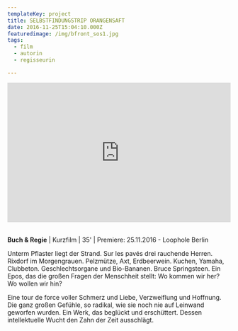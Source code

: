 ```yaml
---
templateKey: project
title: SELBSTFINDUNGSTRIP ORANGENSAFT
date: 2016-11-25T15:04:10.000Z
featuredimage: /img/bfront_sos1.jpg
tags:
  - film
  - autorin
  - regisseurin

---
```

<iframe width="100%" height="315" src="https://www.youtube.com/embed/GjtjL9oLjQg" frameborder="0" allow="accelerometer; autoplay; encrypted-media; gyroscope; picture-in-picture" allowfullscreen></iframe>

\
**Buch & Regie** | Kurzfilm | 35' | Premiere: 25.11.2016 - Loophole Berlin

Unterm Pflaster liegt der Strand. Sur les pavés drei rauchende Herren. Rixdorf im Morgengrauen. Pelzmütze, Axt, Erdbeerwein. Kuchen, Yamaha, Clubbeton. Geschlechtsorgane und Bio-Bananen. Bruce Springsteen.  Ein Epos, das die großen Fragen der Menschheit stellt: Wo kommen wir her? Wo wollen wir hin? 

Eine tour de force voller Schmerz und Liebe, Verzweiflung und Hoffnung. Die ganz großen Gefühle, so radikal, wie sie noch nie auf Leinwand geworfen wurden. Ein Werk, das beglückt und erschüttert. Dessen intellektuelle Wucht den Zahn der Zeit ausschlägt.
